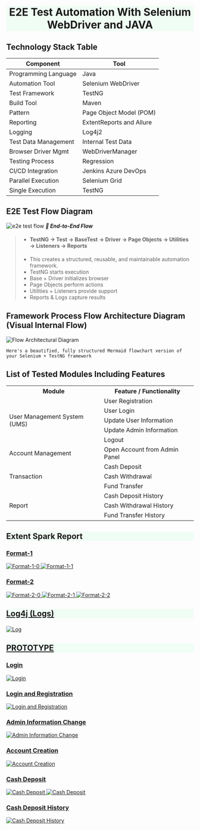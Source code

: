 <h1 align="center" style="text-decoration: none;  background-color: #F0FDF4;">E2E Test Automation With Selenium WebDriver and JAVA</h1>


## Technology Stack Table 

| **Component**        | **Tool**                 |
|----------------------|--------------------------|
| Programming Language | Java                     |
| Automation Tool      | Selenium WebDriver       |
| Test Framework       | TestNG                   |
| Build Tool           | Maven                    |
| Pattern              | Page Object Model (POM)  |
| Reporting            | ExtentReports and Allure |
| Logging              | Log4j2                   |
| Test Data Management | Internal Test Data       |
| Browser Driver Mgmt  | WebDriverManager         |
| Testing Process      | Regression               |
| CI/CD Integration    | Jenkins  Azure DevOps    |
| Parallel Execution   | Selenium Grid            |
| Single Execution     | TestNG                   |


## E2E Test Flow Diagram
![e2e test flow](src/main/resources/images/e2e-single-test-flow.png)
**_🔁 End-to-End Flow_**
> - #### **TestNG → Test → BaseTest → Driver → Page Objects → Utilities → Listeners → Reports** <br>
>  - This creates a structured, reusable, and maintainable automation framework.
>  - TestNG starts execution 
>  - Base + Driver initializes browser 
>  - Page Objects perform actions 
>  - Utilities + Listeners provide support 
>  - Reports & Logs capture results



## Framework Process Flow Architecture Diagram (Visual Internal Flow)
![Flow Architectural Diagram](src/main/resources/images/architect-flow.png)

    Here's a beautified, fully structured Mermaid flowchart version of your Selenium + TestNG framework


## List of Tested Modules Including Features

<!DOCTYPE html>
<html>
<head>

</head>
<body>


<table>
  <tr>
    <th>Module</th>
    <th>Feature / Functionality</th>
  </tr>
  <tr>
    <td rowspan="5">User Management System (UMS)</td>
    <td>User Registration</td>
  </tr>
  <tr><td>User Login</td></tr>
  <tr><td>Update User Information</td></tr>
  <tr><td>Update Admin Information</td></tr>
  <tr><td>Logout</td></tr>
  <tr>
    <td>Account Management</td>
    <td>Open Account from Admin Panel</td>
  </tr>
  <tr>
    <td rowspan="3">Transaction</td>
    <td>Cash Deposit</td>
  </tr>
  <tr><td>Cash Withdrawal</td></tr>
  <tr><td>Fund Transfer</td></tr>
  <tr>
    <td rowspan="3">Report</td>
    <td>Cash Deposit History</td>
  </tr>
  <tr><td>Cash Withdrawal History</td></tr>
  <tr><td>Fund Transfer History</td></tr>
</table>

</body>
</html>


## <p style="background-color: #F0FDF4;"> Extent Spark Report <p/>
### <u> Format-1 <u/>
![Format-1-0](src/main/resources/images/Screenshot-Format1-0.png)
![Format-1-1](src/main/resources/images/Screenshot-Format1-1.png)
### <u> Format-2 <u/>
![Format-2-0](src/main/resources/images/Screenshot-Format2-0.png)
![Format-2-1](src/main/resources/images/Screenshot-Format2-1.png)
![Format-2-2](src/main/resources/images/Screenshot-Format2-2.png)


## <p style="background-color: #F0FDF4;"> Log4j (Logs) <p/>
![Log](src/main/resources/images/logger-1.png)

## <p style="background-color: #F0FDF4;"> PROTOTYPE <p/>
### Login
![Login](src/main/resources/images/1.png)

### Login and Registration
![Login and Registration](src/main/resources/images/2.png)

### Admin Information Change
![Admin Information Change](src/main/resources/images/3.png)

### Account Creation
![Account Creation](src/main/resources/images/4.png)

### Cash Deposit
![Cash Deposit](src/main/resources/images/6.png)
![Cash Deposit](src/main/resources/images/7.png)

### Cash Deposit History
![Cash Deposit History](src/main/resources/images/8.png)
